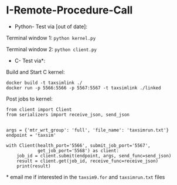 # I-Remote-Procedure-Call

- Python- Test via [out of date]:

Terminal window 1:
`python kernel.py`

Terminal window 2:
`python client.py`

- C- Test via*:

Build and Start C kernel:
```
docker build -t taxsimlink ./
docker run -p 5566:5566 -p 5567:5567 -t taxsimlink ./linked
```

Post jobs to kernel:
```
from client import Client
from serializers import receive_json, send_json


args = {'mtr_wrt_group': 'full', 'file_name': 'taxsimrun.txt'}
endpoint = 'taxsim'

with Client(health_port='5566', submit_job_port='5567',
            get_job_port='5568') as client:
    job_id = client.submit(endpoint, args, send_func=send_json)
    result = client.get(job_id, receive_func=receive_json)
    print(result)

```

\* email me if interested in the `taxsim9.for` and `taxsimrun.txt` files

